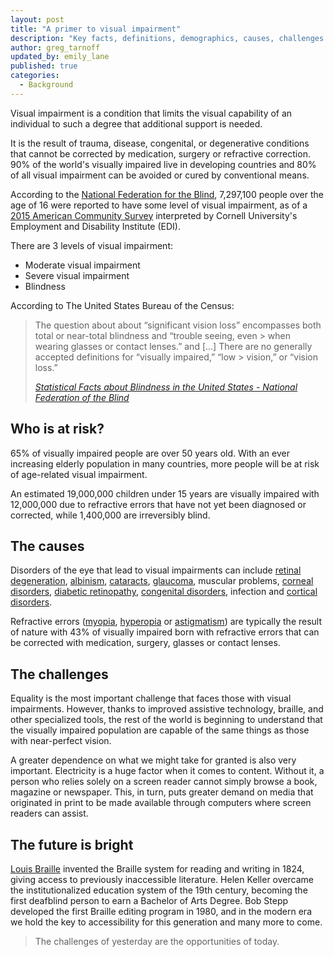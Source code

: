 ```yaml
---
layout: post
title: "A primer to visual impairment"
description: "Key facts, definitions, demographics, causes, challenges and future of visual impairment."
author: greg_tarnoff
updated_by: emily_lane
published: true
categories:
  - Background
---
```


Visual impairment is a condition that limits the visual capability of an individual to such a degree that additional support is needed.

It is the result of trauma, disease, congenital, or degenerative conditions that cannot be corrected by medication, surgery or refractive correction. 90% of the world's visually impaired live in developing countries and 80% of all visual impairment can be avoided or cured by conventional means.

According to the [National Federation for the Blind](https://nfb.org/), 7,297,100 people over the age of 16 were reported to have some level of visual impairment, as of a [2015 American Community Survey](https://nfb.org/blindness-statistics) interpreted by Cornell University's Employment and Disability Institute (EDI). 

There are 3 levels of visual impairment:

- Moderate visual impairment
- Severe visual impairment
- Blindness

According to The United States Bureau of the Census:

<blockquote>
  <p>The question about about “significant vision loss” encompasses both total or near-total blindness and “trouble seeing, even > when wearing glasses or contact lenses.” and [...] There are no generally accepted definitions for “visually impaired,” “low > vision,” or “vision loss.”</p>
<footer>
  <cite><a href="https://nfb.org/blindness-statistics">Statistical Facts about Blindness in the United States - National Federation of the Blind</a></cite>
<footer>
</blockquote>

## Who is at risk?

65% of visually impaired people are over 50 years old. With an ever increasing elderly population in many countries, more people will be at risk of age-related visual impairment. 

An estimated 19,000,000 children under 15 years are visually impaired with 12,000,000 due to refractive errors that have not yet been diagnosed or corrected, while 1,400,000 are irreversibly blind.

## The causes

Disorders of the eye that lead to visual impairments can include [retinal degeneration](http://ffb.ca/learn/eye-diseases/), [albinism](https://en.wikipedia.org/wiki/Albinism), [cataracts](https://en.wikipedia.org/wiki/Cataract), [glaucoma](https://en.wikipedia.org/wiki/Glaucoma), muscular problems, [corneal disorders](https://www.nei.nih.gov/health/cornealdisease/), [diabetic retinopathy](https://en.wikipedia.org/wiki/Diabetic_retinopathy), [congenital disorders](https://en.wikipedia.org/wiki/Congenital_disorder), infection and [cortical disorders](https://en.wikipedia.org/wiki/Cortical_visual_impairment).

Refractive errors ([myopia](https://en.wikipedia.org/wiki/Myopia), [hyperopia](https://en.wikipedia.org/wiki/Hyperopia) or [astigmatism](https://www.medicalnewstoday.com/articles/158810.php)) are typically the result of nature with 43% of visually impaired born with refractive errors that can be corrected with medication, surgery, glasses or contact lenses.

## The challenges

Equality is the most important challenge that faces those with visual impairments. However, thanks to improved assistive technology, braille, and other specialized tools, the rest of the world is beginning to understand that the visually impaired population are capable of the same things as those with near-perfect vision.

A greater dependence on what we might take for granted is also very important. Electricity is a huge factor when it comes to content. Without it, a person who relies solely on a screen reader cannot simply browse a book, magazine or newspaper. This, in turn, puts greater demand on media that originated in print to be made available through computers where screen readers can assist.

## The future is bright

[Louis Braille](http://braillebug.afb.org/louis_braille_bio.asp) invented the Braille system for reading and writing in 1824, giving access to previously inaccessible literature. Helen Keller overcame the institutionalized education system of the 19th century, becoming the first deafblind person to earn a Bachelor of Arts Degree. Bob Stepp  developed the first Braille editing program in 1980, and in the modern era we hold the key to accessibility for this generation and many more to come.

> The challenges of yesterday are the opportunities of today.
